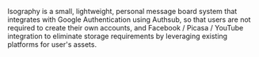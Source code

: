 Isography is a small, lightweight, personal message board system that integrates with Google Authentication using Authsub, so that users are not required to create their own accounts, and Facebook / Picasa / YouTube integration to eliminate storage requirements by leveraging existing platforms for user's assets.